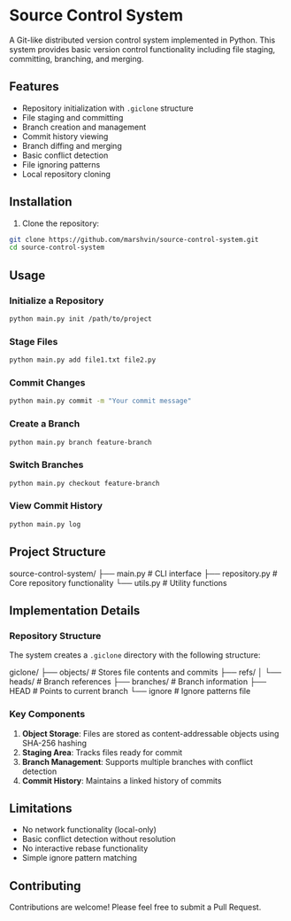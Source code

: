 # Source Control System

A Git-like distributed version control system implemented in Python. This system provides basic version control functionality including file staging, committing, branching, and merging.

## Features

- Repository initialization with `.giclone` structure
- File staging and committing
- Branch creation and management
- Commit history viewing
- Branch diffing and merging
- Basic conflict detection
- File ignoring patterns
- Local repository cloning

## Installation

1. Clone the repository:
```bash
git clone https://github.com/marshvin/source-control-system.git
cd source-control-system
```


## Usage

### Initialize a Repository
```bash
python main.py init /path/to/project
```

### Stage Files
```bash
python main.py add file1.txt file2.py
```

### Commit Changes
```bash
python main.py commit -m "Your commit message"
```

### Create a Branch
```bash
python main.py branch feature-branch
```

### Switch Branches
```bash
python main.py checkout feature-branch
```

### View Commit History
```bash
python main.py log
```

## Project Structure
source-control-system/
├── main.py          # CLI interface
├── repository.py    # Core repository functionality
└── utils.py # Utility functions


## Implementation Details

### Repository Structure
The system creates a `.giclone` directory with the following structure:

giclone/
├── objects/ # Stores file contents and commits
├── refs/
│ └── heads/ # Branch references
├── branches/ # Branch information
├── HEAD # Points to current branch
└── ignore # Ignore patterns file


### Key Components

1. **Object Storage**: Files are stored as content-addressable objects using SHA-256 hashing
2. **Staging Area**: Tracks files ready for commit
3. **Branch Management**: Supports multiple branches with conflict detection
4. **Commit History**: Maintains a linked history of commits

## Limitations

- No network functionality (local-only)
- Basic conflict detection without resolution
- No interactive rebase functionality
- Simple ignore pattern matching

## Contributing

Contributions are welcome! Please feel free to submit a Pull Request.

